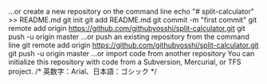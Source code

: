 …or create a new repository on the command line
echo "# split-calculator" >> README.md
git init
git add README.md
git commit -m "first commit"
git remote add origin https://github.com/githubyosshi/split-calculator.git
git push -u origin master
…or push an existing repository from the command line
git remote add origin https://github.com/githubyosshi/split-calculator.git
git push -u origin master
…or import code from another repository
You can initialize this repository with code from a Subversion, Mercurial, or TFS project.
/* 英数字：Arial、日本語：ゴシック */
